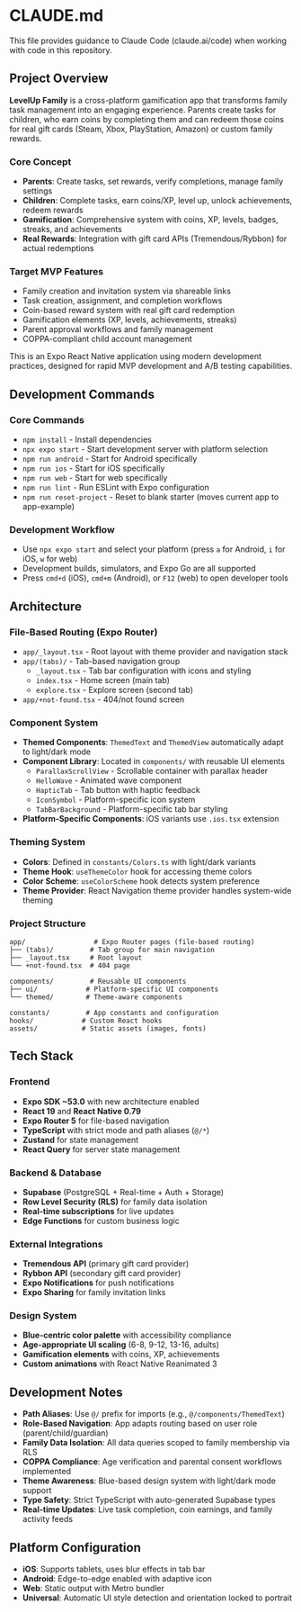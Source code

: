 # CLAUDE.md

This file provides guidance to Claude Code (claude.ai/code) when working with code in this repository.

## Project Overview

**LevelUp Family** is a cross-platform gamification app that transforms family task management into an engaging experience. Parents create tasks for children, who earn coins by completing them and can redeem those coins for real gift cards (Steam, Xbox, PlayStation, Amazon) or custom family rewards.

### Core Concept
- **Parents**: Create tasks, set rewards, verify completions, manage family settings
- **Children**: Complete tasks, earn coins/XP, level up, unlock achievements, redeem rewards
- **Gamification**: Comprehensive system with coins, XP, levels, badges, streaks, and achievements
- **Real Rewards**: Integration with gift card APIs (Tremendous/Rybbon) for actual redemptions

### Target MVP Features
- Family creation and invitation system via shareable links
- Task creation, assignment, and completion workflows
- Coin-based reward system with real gift card redemption
- Gamification elements (XP, levels, achievements, streaks)
- Parent approval workflows and family management
- COPPA-compliant child account management

This is an Expo React Native application using modern development practices, designed for rapid MVP development and A/B testing capabilities.

## Development Commands

### Core Commands
- `npm install` - Install dependencies
- `npx expo start` - Start development server with platform selection
- `npm run android` - Start for Android specifically
- `npm run ios` - Start for iOS specifically  
- `npm run web` - Start for web specifically
- `npm run lint` - Run ESLint with Expo configuration
- `npm run reset-project` - Reset to blank starter (moves current app to app-example)

### Development Workflow
- Use `npx expo start` and select your platform (press `a` for Android, `i` for iOS, `w` for web)
- Development builds, simulators, and Expo Go are all supported
- Press `cmd+d` (iOS), `cmd+m` (Android), or `F12` (web) to open developer tools

## Architecture

### File-Based Routing (Expo Router)
- `app/_layout.tsx` - Root layout with theme provider and navigation stack
- `app/(tabs)/` - Tab-based navigation group
  - `_layout.tsx` - Tab bar configuration with icons and styling
  - `index.tsx` - Home screen (main tab)
  - `explore.tsx` - Explore screen (second tab)
- `app/+not-found.tsx` - 404/not found screen

### Component System
- **Themed Components**: `ThemedText` and `ThemedView` automatically adapt to light/dark mode
- **Component Library**: Located in `components/` with reusable UI elements
  - `ParallaxScrollView` - Scrollable container with parallax header
  - `HelloWave` - Animated wave component
  - `HapticTab` - Tab button with haptic feedback
  - `IconSymbol` - Platform-specific icon system
  - `TabBarBackground` - Platform-specific tab bar styling
- **Platform-Specific Components**: iOS variants use `.ios.tsx` extension

### Theming System
- **Colors**: Defined in `constants/Colors.ts` with light/dark variants
- **Theme Hook**: `useThemeColor` hook for accessing theme colors
- **Color Scheme**: `useColorScheme` hook detects system preference
- **Theme Provider**: React Navigation theme provider handles system-wide theming

### Project Structure
```
app/                 # Expo Router pages (file-based routing)
├── (tabs)/         # Tab group for main navigation
├── _layout.tsx     # Root layout
└── +not-found.tsx  # 404 page

components/         # Reusable UI components
├── ui/            # Platform-specific UI components
└── themed/        # Theme-aware components

constants/         # App constants and configuration
hooks/            # Custom React hooks
assets/           # Static assets (images, fonts)
```

## Tech Stack

### Frontend
- **Expo SDK ~53.0** with new architecture enabled
- **React 19** and **React Native 0.79**
- **Expo Router 5** for file-based navigation
- **TypeScript** with strict mode and path aliases (`@/*`)
- **Zustand** for state management
- **React Query** for server state management

### Backend & Database
- **Supabase** (PostgreSQL + Real-time + Auth + Storage)
- **Row Level Security (RLS)** for family data isolation
- **Real-time subscriptions** for live updates
- **Edge Functions** for custom business logic

### External Integrations
- **Tremendous API** (primary gift card provider)
- **Rybbon API** (secondary gift card provider)
- **Expo Notifications** for push notifications
- **Expo Sharing** for family invitation links

### Design System
- **Blue-centric color palette** with accessibility compliance
- **Age-appropriate UI scaling** (6-8, 9-12, 13-16, adults)
- **Gamification elements** with coins, XP, achievements
- **Custom animations** with React Native Reanimated 3

## Development Notes

- **Path Aliases**: Use `@/` prefix for imports (e.g., `@/components/ThemedText`)
- **Role-Based Navigation**: App adapts routing based on user role (parent/child/guardian)
- **Family Data Isolation**: All data queries scoped to family membership via RLS
- **COPPA Compliance**: Age verification and parental consent workflows implemented
- **Theme Awareness**: Blue-based design system with light/dark mode support
- **Type Safety**: Strict TypeScript with auto-generated Supabase types
- **Real-time Updates**: Live task completion, coin earnings, and family activity feeds

## Platform Configuration

- **iOS**: Supports tablets, uses blur effects in tab bar
- **Android**: Edge-to-edge enabled with adaptive icon
- **Web**: Static output with Metro bundler
- **Universal**: Automatic UI style detection and orientation locked to portrait
